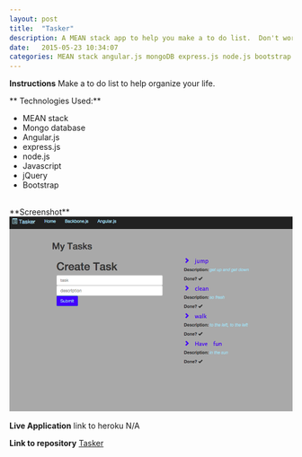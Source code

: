 ```yaml
---
layout: post
title:  "Tasker"
description: A MEAN stack app to help you make a to do list.  Don't worry it won't nag you...yet.
date:   2015-05-23 10:34:07
categories: MEAN stack angular.js mongoDB express.js node.js bootstrap javascript jQuery
---
```


**Instructions**
Make a to do list to help organize your life.


** Technologies Used:**

 - MEAN stack
 - Mongo database
 - Angular.js
 - express.js
 - node.js
 - Javascript
 - jQuery
 - Bootstrap


<br>
**Screenshot**
 <img src="/images/Doing_tasks.png" alt="To do"><br>



 **Live Application**
link to heroku N/A

 **Link to repository**
 <a href="https://github.com/ctylerg/Tasker" target ="_blank">Tasker</a>

